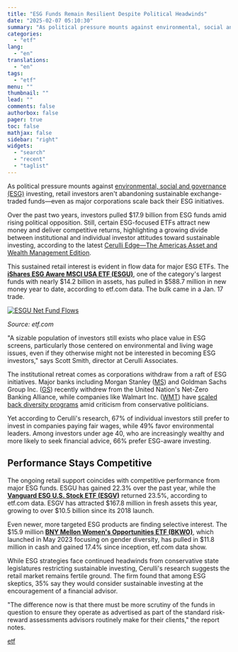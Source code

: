 ```yaml
---
title: "ESG Funds Remain Resilient Despite Political Headwinds"
date: "2025-02-07 05:10:30"
summary: "As political pressure mounts against environmental, social and governance (ESG) investing, retail investors aren't abandoning sustainable exchange-traded funds—even as major corporations scale back their ESG initiatives.Over the past two years, investors pulled $17.9 billion from ESG funds amid rising political opposition. Still, certain ESG-focused ETFs attract new money and deliver..."
categories:
  - "etf"
lang:
  - "en"
translations:
  - "en"
tags:
  - "etf"
menu: ""
thumbnail: ""
lead: ""
comments: false
authorbox: false
pager: true
toc: false
mathjax: false
sidebar: "right"
widgets:
  - "search"
  - "recent"
  - "taglist"
---
```


As political pressure mounts against [environmental, social and governance (ESG)](/topics/esg) investing, retail investors aren't abandoning sustainable exchange-traded funds—even as major corporations scale back their ESG initiatives.

Over the past two years, investors pulled $17.9 billion from ESG funds amid rising political opposition. Still, certain ESG-focused ETFs attract new money and deliver competitive returns, highlighting a growing divide between institutional and individual investor attitudes toward sustainable investing, according to the latest [Cerulli Edge—The Americas Asset and Wealth Management Edition](https://www.cerulli.com/edge/the-americas-asset-and-wealth-management-edge).

This sustained retail interest is evident in flow data for major ESG ETFs. The [**iShares ESG Aware MSCI USA ETF (ESGU)**](/esgu), one of the category's largest funds with nearly $14.2 billion in assets, has pulled in $588.7 million in new money year to date, according to etf.com data. The bulk came in a Jan. 17 trade.

[![ESGU Net Fund Flows](/sites/default/files/inline-images/image_360.png)](/esgu)

*Source: etf.com*

"A sizable population of investors still exists who place value in ESG screens, particularly those centered on environmental and living wage issues, even if they otherwise might not be interested in becoming ESG investors," says Scott Smith, director at Cerulli Associates.

The institutional retreat comes as corporations withdraw from a raft of ESG initiatives. Major banks including Morgan Stanley ([MS](https://www.etf.com/stock/MS)) and Goldman Sachs Group Inc. ([GS](https://www.etf.com/stock/GS)) recently withdrew from the United Nation's Net-Zero Banking Alliance, while companies like Walmart Inc. ([WMT](https://www.etf.com/stock/WMT)) have [scaled back diversity programs](https://apnews.com/article/walmart-dei-inclusion-diversity-34b06922e60e5116fe198696201ce4d9) amid criticism from conservative politicians.

Yet according to Cerulli's research, 67% of individual investors still prefer to invest in companies paying fair wages, while 49% favor environmental leaders. Among investors under age 40, who are increasingly wealthy and more likely to seek financial advice, 66% prefer ESG-aware investing.

Performance Stays Competitive
-----------------------------

The ongoing retail support coincides with competitive performance from major ESG funds. ESGU has gained 22.3% over the past year, while the [**Vanguard ESG U.S. Stock ETF (ESGV)**](/esgv) returned 23.5%, according to etf.com data. ESGV has attracted $167.8 million in fresh assets this year, growing to over $10.5 billion since its 2018 launch.

Even newer, more targeted ESG products are finding selective interest. The $15.9 million [**BNY Mellon Women's Opportunities ETF (BKWO)**](/bkwo), which launched in May 2023 focusing on gender diversity, has pulled in $11.8 million in cash and gained 17.4% since inception, etf.com data show.

While ESG strategies face continued headwinds from conservative state legislatures restricting sustainable investing, Cerulli's research suggests the retail market remains fertile ground. The firm found that among ESG skeptics, 35% say they would consider sustainable investing at the encouragement of a financial advisor.

"The difference now is that there must be more scrutiny of the funds in question to ensure they operate as advertised as part of the standard risk-reward assessments advisors routinely make for their clients," the report notes.

[etf](https://www.etf.com/sections/news/esg-funds-remain-resilient-despite-political-headwinds)

